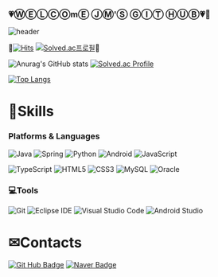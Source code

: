 ### 💗&#9420;&#9402;&#9409;&#9400;&#9412;m&#9402; &#9407;&#9410;'&#9416; &#9404;&#9406;&#9417; &#9405;Ⓤ&#9399;💗🎡

![header](https://capsule-render.vercel.app/api?type=waving&color=timeGradient&height=300&section=header&text=Welcome╰(*°▽°*)╯&fontAlign=50&fontSize=56&desc=JM's%20GitHub&descAlign=80&descAlignY=30&)



💙[![Hits](https://hits.seeyoufarm.com/api/count/incr/badge.svg?url=https%3A%2F%2Fgithub.com%2Fojingjing&count_bg=%23EECCCC&title_bg=%238CC1EC&icon=counter-strike.svg&icon_color=%233C476B&title=hits&edge_flat=false)](https://hits.seeyoufarm.com)
[![Solved.ac프로필](http://mazassumnida.wtf/api/mini/generate_badge?boj=wlddj14)](https://solved.ac/wlddj14)🔸

![Anurag's GitHub stats](https://github-readme-stats.vercel.app/api?username=ojingjing&show_icons=true&theme=solarized-light)
[![Solved.ac Profile](http://mazassumnida.wtf/api/v2/generate_badge?boj=wlddj14)](https://solved.ac/wlddj14/)



[![Top Langs](https://github-readme-stats.vercel.app/api/top-langs/?username=ojingjing&layout=compact)](https://github.com/ojingjing/github-readme-stats)


# 💎Skills
### Platforms & Languages
![Java](https://img.shields.io/badge/Java-007396.svg?&style=for-the-badge&logo=Java&logoColor=white)
![Spring](https://img.shields.io/badge/Spring-6DB33F.svg?&style=for-the-badge&logo=Spring&logoColor=white)
![Python](https://img.shields.io/badge/Python-3776AB.svg?&style=for-the-badge&logo=Python&logoColor=white)
![Android](https://img.shields.io/badge/Android-3DDC84.svg?&style=for-the-badge&logo=Android&logoColor=white)
![JavaScript](https://img.shields.io/badge/JavaScript-F7DF1E.svg?&style=for-the-badge&logo=JavaScript&logoColor=white)

![TypeScript](https://img.shields.io/badge/TypeScript-3178C6.svg?&style=for-the-badge&logo=TypeScript&logoColor=white)
![HTML5](https://img.shields.io/badge/HTML5-E34F26.svg?&style=for-the-badge&logo=HTML5&logoColor=white)
![CSS3](https://img.shields.io/badge/CSS3-1572B6.svg?&style=for-the-badge&logo=CSS3&logoColor=white)
![MySQL](https://img.shields.io/badge/MySQL-4479A1.svg?&style=for-the-badge&logo=MySQL&logoColor=white)
![Oracle](https://img.shields.io/badge/Oracle-F80000.svg?&style=for-the-badge&logo=Oracle&logoColor=white)

### 💻Tools
![Git](https://img.shields.io/badge/Git-F05032.svg?&style=for-the-badge&logo=Git&logoColor=white)
![Eclipse IDE](https://img.shields.io/badge/Eclipse%20IDE-2C2255.svg?&style=for-the-badge&logo=Eclipse%20IDE&logoColor=white)
![Visual Studio Code](https://img.shields.io/badge/Visual%20Studio%20Code-007ACC.svg?&style=for-the-badge&logo=Visual%20Studio%20Code&logoColor=white)
![Android Studio](https://img.shields.io/badge/Android%20Studio-3DDC84.svg?&style=for-the-badge&logo=Android%20Studio&logoColor=white)

 
# &#9993;Contacts
[![Git Hub Badge](http://img.shields.io/badge/-Git%20Hub-black?style=flat-square&logo=github&link=https://soo-vely-dev.tistory.com/)](https://github.com/ojingjing)
[![Naver Badge](https://img.shields.io/badge/Naver-03C75A?style=flat-square&logo=Naver&logoColor=white&link=mailto:rlatngus1691@naver.com)](mailto:wlddj14@naver.com)


<!--
**ojingjing/ojingjing** is a ✨ _special_ ✨ repository because its `README.md` (this file) appears on your GitHub profile.

Here are some ideas to get you started:

- 🔭 I’m currently working on ...
- 🌱 I’m currently learning ...
- 👯 I’m looking to collaborate on ...
- 🤔 I’m looking for help with ...
- 💬 Ask me about ...
- 📫 How to reach me: ...
- 😄 Pronouns: ...
- ⚡ Fun fact: ...
-->
